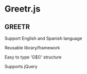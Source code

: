 # Greetr.js
## GREETR
Support English and Spanish language

Reusable library/framework

Easy to type 'G$()' structure

Supports jQuery
